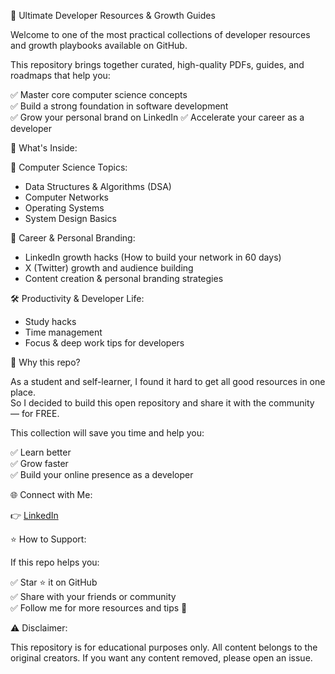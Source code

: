 🚀 Ultimate Developer Resources & Growth Guides

Welcome to one of the most practical collections of developer resources and growth playbooks available on GitHub.

This repository brings together curated, high-quality PDFs, guides, and roadmaps that help you:

✅ Master core computer science concepts  
✅ Build a strong foundation in software development  
✅ Grow your personal brand on LinkedIn
✅ Accelerate your career as a developer

📂 What's Inside:

🧠 Computer Science Topics:

- Data Structures & Algorithms (DSA)  
- Computer Networks  
- Operating Systems  
- System Design Basics  

💼 Career & Personal Branding:

- LinkedIn growth hacks (How to build your network in 60 days)  
- X (Twitter) growth and audience building  
- Content creation & personal branding strategies  

🛠️ Productivity & Developer Life:

- Study hacks  
- Time management  
- Focus & deep work tips for developers

🎯 Why this repo?

As a student and self-learner, I found it hard to get all good resources in one place.  
So I decided to build this open repository and share it with the community — for FREE.

This collection will save you time and help you:

✅ Learn better  
✅ Grow faster  
✅ Build your online presence as a developer



🌐 Connect with Me:

👉 [LinkedIn](https://www.linkedin.com/in/adityaporwal14)  


⭐ How to Support:

If this repo helps you:

✅ Star ⭐ it on GitHub  
✅ Share with your friends or community  
✅ Follow me for more resources and tips 🚀


⚠️ Disclaimer:

This repository is for educational purposes only. All content belongs to the original creators. If you want any content removed, please open an issue.
